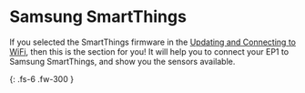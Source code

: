# Samsung SmartThings

If you selected the SmartThings firmware in the [Updating and Connecting to WiFi](https://everythingsmarthome.github.io/everything-presence-one/updating.html), then this is the section for you! It will help you to connect your EP1 to Samsung SmartThings, and show you the sensors available.

{: .fs-6 .fw-300 }

